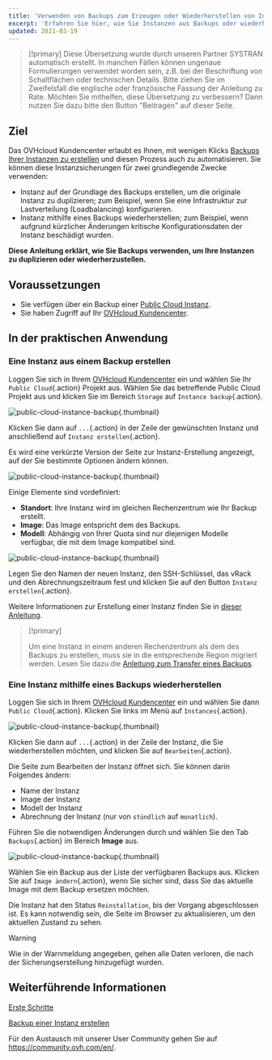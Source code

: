 ```yaml
---
title: 'Verwenden von Backups zum Erzeugen oder Wiederherstellen von Instanzen'
excerpt: 'Erfahren Sie hier, wie Sie Instanzen aus Backups oder wiederherstellen'
updated: 2021-03-19
---
```


> [!primary]
> Diese Übersetzung wurde durch unseren Partner SYSTRAN automatisch erstellt. In manchen Fällen können ungenaue Formulierungen verwendet worden sein, z.B. bei der Beschriftung von Schaltflächen oder technischen Details. Bitte ziehen Sie im Zweifelsfall die englische oder französische Fassung der Anleitung zu Rate. Möchten Sie mithelfen, diese Übersetzung zu verbessern? Dann nutzen Sie dazu bitte den Button "Beitragen" auf dieser Seite.
>

## Ziel

Das OVHcloud Kundencenter erlaubt es Ihnen, mit wenigen Klicks [Backups Ihrer Instanzen zu erstellen](save_an_instance1.) und diesen Prozess auch zu automatisieren.
Sie können diese Instanzsicherungen für zwei grundlegende Zwecke verwenden:

- Instanz auf der Grundlage des Backups erstellen, um die originale Instanz zu duplizieren; zum Beispiel, wenn Sie eine Infrastruktur zur Lastverteilung (Loadbalancing) konfigurieren.
- Instanz mithilfe eines Backups wiederherstellen; zum Beispiel, wenn aufgrund kürzlicher Änderungen kritische Konfigurationsdaten der Instanz beschädigt wurden.

**Diese Anleitung erklärt, wie Sie Backups verwenden, um Ihre Instanzen zu duplizieren oder wiederherzustellen.**

## Voraussetzungen

- Sie verfügen über ein Backup einer [Public Cloud Instanz](https://www.ovhcloud.com/de/public-cloud/instance-backup/).
- Sie haben Zugriff auf Ihr [OVHcloud Kundencenter](https://www.ovh.com/auth/?action=gotomanager&from=https://www.ovh.de/&ovhSubsidiary=de).

## In der praktischen Anwendung

### Eine Instanz aus einem Backup erstellen

Loggen Sie sich in Ihrem [OVHcloud Kundencenter](https://www.ovh.com/auth/?action=gotomanager&from=https://www.ovh.de/&ovhSubsidiary=de) ein und wählen Sie Ihr `Public Cloud`{.action} Projekt aus. Wählen Sie das betreffende Public Cloud Projekt aus und klicken Sie im Bereich `Storage` auf `Instance backup`{.action}.

![public-cloud-instance-backup](restorebackup01.png){.thumbnail}

Klicken Sie dann auf `...`{.action} in der Zeile der gewünschten Instanz und anschließend auf `Instanz erstellen`{.action}.

Es wird eine verkürzte Version der Seite zur Instanz-Erstellung angezeigt, auf der Sie bestimmte Optionen ändern können.

![public-cloud-instance-backup](restorebackup02.png){.thumbnail}

Einige Elemente sind vordefiniert:

- **Standort**: Ihre Instanz wird im gleichen Rechenzentrum wie Ihr Backup erstellt.
- **Image**: Das Image entspricht dem des Backups.
- **Modell**: Abhängig von Ihrer Quota sind nur diejenigen Modelle verfügbar, die mit dem Image kompatibel sind.

![public-cloud-instance-backup](restorebackup03.png){.thumbnail}

Legen Sie den Namen der neuen Instanz, den SSH-Schlüssel, das vRack und den Abrechnungszeitraum fest und klicken Sie auf den Button `Instanz erstellen`{.action}.

Weitere Informationen zur Erstellung einer Instanz finden Sie in [dieser Anleitung](public-cloud-first-steps#schritt-3-instanz-erstellen.).

> [!primary]
>
> Um eine Instanz in einem anderen Rechenzentrum als dem des Backups zu erstellen, muss sie in die entsprechende Region migriert werden. Lesen Sie dazu die [Anleitung zum Transfer eines Backups](transfer_instance_backup_from_one_datacentre_to_another1.).
>

### Eine Instanz mithilfe eines Backups wiederherstellen

Loggen Sie sich in Ihrem [OVHcloud Kundencenter](https://www.ovh.com/auth/?action=gotomanager&from=https://www.ovh.de/&ovhSubsidiary=de) ein und wählen Sie dann `Public Cloud`{.action}. Klicken Sie links im Menü auf `Instances`{.action}.

![public-cloud-instance-backup](restorebackup04.png){.thumbnail}

Klicken Sie dann auf `...`{.action} in der Zeile der Instanz, die Sie wiederherstellen möchten, und klicken Sie auf `Bearbeiten`{.action}.

Die Seite zum Bearbeiten der Instanz öffnet sich. Sie können darin Folgendes ändern:

- Name der Instanz
- Image der Instanz
- Modell der Instanz
- Abrechnung der Instanz (nur von `stündlich` auf `monatlich`).

Führen Sie die notwendigen Änderungen durch und wählen Sie den Tab `Backups`{.action} im Bereich **Image** aus.

![public-cloud-instance-backup](restorebackup05.png){.thumbnail}

Wählen Sie ein Backup aus der Liste der verfügbaren Backups aus. Klicken Sie auf `Image ändern`{.action}, wenn Sie sicher sind, dass Sie das aktuelle Image mit dem Backup ersetzen möchten.

Die Instanz hat den Status `Reinstallation`, bis der Vorgang abgeschlossen ist. Es kann notwendig sein, die Seite im Browser zu aktualisieren, um den aktuellen Zustand zu sehen.

> [!warning]
>
> Wie in der Warnmeldung angegeben, gehen alle Daten verloren, die nach der Sicherungserstellung hinzugefügt wurden.
>

## Weiterführende Informationen

[Erste Schritte](public-cloud-first-steps1.)

[Backup einer Instanz erstellen](save_an_instance1.)

Für den Austausch mit unserer User Community gehen Sie auf <https://community.ovh.com/en/>.

